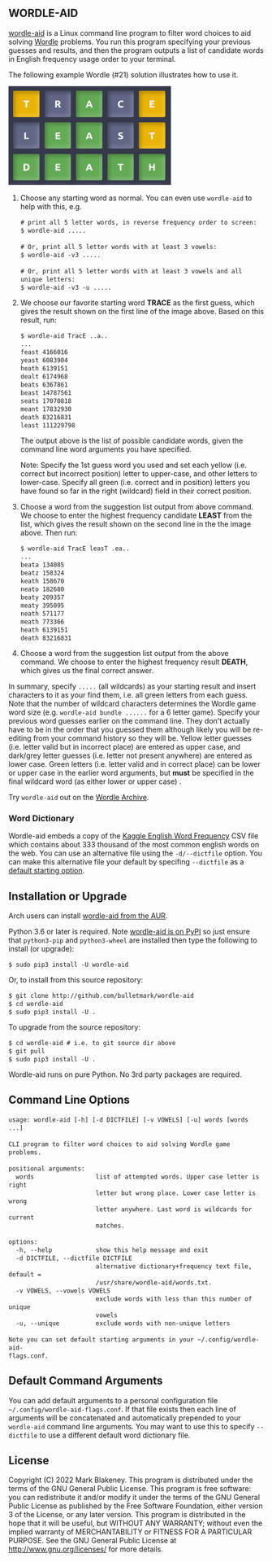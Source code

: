 ## WORDLE-AID

[wordle-aid](http://github.com/bulletmark/wordle-aid) is a Linux command
line program to filter word choices to aid solving
[Wordle](https://www.powerlanguage.co.uk/wordle/) problems. You run this
program specifying your previous guesses and results, and then the
program outputs a list of candidate words in English frequency usage
order to your terminal.

The following example Wordle (#21) solution illustrates how to use it.

![wordle solution](https://github.com/bulletmark/wordle-aid/raw/main/wordle-example.png)

1. Choose any starting word as normal. You can even use `wordle-aid` to
   help with this, e.g.

    ```
    # print all 5 letter words, in reverse frequency order to screen:
    $ wordle-aid .....

    # Or, print all 5 letter words with at least 3 vowels:
    $ wordle-aid -v3 .....

    # Or, print all 5 letter words with at least 3 vowels and all unique letters:
    $ wordle-aid -v3 -u .....
    ```

2. We choose our favorite starting word **TRACE** as the first guess,
   which gives the result shown on the first line of the image above.
   Based on this result, run:

    ```
    $ wordle-aid TracE ..a..
    ...
    feast 4166016
    yeast 6083904
    heath 6139151
    dealt 6174968
    beats 6367861
    beast 14787561
    seats 17070818
    meant 17832930
    death 83216831
    least 111229798
    ```

   The output above is the list of possible candidate words, given the
   command line word arguments you have specified.

   Note: Specify the 1st guess word you used and set each yellow (i.e.
   correct but incorrect position) letter to upper-case, and other
   letters to lower-case. Specify all green (i.e. correct and in
   position) letters you have found so far in the right (wildcard) field
   in their correct position.

3. Choose a word from the suggestion list output from above command. We
   choose to enter the highest frequency candidate **LEAST** from the
   list, which gives the result shown on the second line in the the
   image above. Then run:

    ```
    $ wordle-aid TracE leasT .ea..
    ...
    beata 134085
    beatz 158324
    keath 158670
    neato 182680
    beaty 209357
    meaty 395095
    neath 571177
    meath 773366
    heath 6139151
    death 83216831
    ```

4. Choose a word from the suggestion list output from the above command.
   We choose to enter the highest frequency result **DEATH**, which
   gives us the final correct answer.

In summary, specify `.....` (all wildcards) as your starting result and
insert characters to it as your find them, i.e. all green letters from
each guess. Note that the number of wildcard characters determines the
Wordle game word size (e.g. `wordle-aid bundle ......` for a 6 letter
game). Specify your previous word guesses earlier on the command line.
They don't actually have to be in the order that you guessed them
although likely you will be re-editing from your command history so they
will be. Yellow letter guesses (i.e. letter valid but in incorrect
place) are entered as upper case, and dark/grey letter guesses (i.e.
letter not present anywhere) are entered as lower case. Green letters
(i.e. letter valid and in correct place) can be lower or upper case in
the earlier word arguments, but **must** be specified in the final
wildcard word (as either lower or upper case) .

Try `wordle-aid` out on the [Wordle Archive](https://www.devangthakkar.com/wordle_archive/).

### Word Dictionary

Wordle-aid embeds a copy of the [Kaggle English Word
Frequency](https://www.kaggle.com/rtatman/english-word-frequency) CSV
file which contains about 333 thousand of the most common english
words on the web. You can use an alternative file using the
`-d/--dictfile` option. You can make this alternative file your default by
specifing `--dictfile` as a [default starting
option](#default-command-arguments).

## Installation or Upgrade

Arch users can install [wordle-aid from the
AUR](https://aur.archlinux.org/packages/wordle-aid/).

Python 3.6 or later is required. Note [wordle-aid is on
PyPI](https://pypi.org/project/wordle-aid/) so just ensure that
`python3-pip` and `python3-wheel` are installed then type the following
to install (or upgrade):

```
$ sudo pip3 install -U wordle-aid
```

Or, to install from this source repository:

```
$ git clone http://github.com/bulletmark/wordle-aid
$ cd wordle-aid
$ sudo pip3 install -U .
```

To upgrade from the source repository:

```
$ cd wordle-aid # i.e. to git source dir above
$ git pull
$ sudo pip3 install -U .
```

Wordle-aid runs on pure Python. No 3rd party packages are required.

## Command Line Options

```
usage: wordle-aid [-h] [-d DICTFILE] [-v VOWELS] [-u] words [words ...]

CLI program to filter word choices to aid solving Wordle game problems.

positional arguments:
  words                 list of attempted words. Upper case letter is right
                        letter but wrong place. Lower case letter is wrong
                        letter anywhere. Last word is wildcards for current
                        matches.

options:
  -h, --help            show this help message and exit
  -d DICTFILE, --dictfile DICTFILE
                        alternative dictionary+frequency text file, default =
                        /usr/share/wordle-aid/words.txt.
  -v VOWELS, --vowels VOWELS
                        exclude words with less than this number of unique
                        vowels
  -u, --unique          exclude words with non-unique letters

Note you can set default starting arguments in your ~/.config/wordle-aid-
flags.conf.
```

## Default Command Arguments

You can add default arguments to a personal configuration file
`~/.config/wordle-aid-flags.conf`. If that file exists then each line of
arguments will be concatenated and automatically prepended to your
`wordle-aid` command line arguments. You may want to use this to specify
`--dictfile` to use a different default word dictionary file.

## License

Copyright (C) 2022 Mark Blakeney. This program is distributed under the
terms of the GNU General Public License.
This program is free software: you can redistribute it and/or modify it
under the terms of the GNU General Public License as published by the
Free Software Foundation, either version 3 of the License, or any later
version.
This program is distributed in the hope that it will be useful, but
WITHOUT ANY WARRANTY; without even the implied warranty of
MERCHANTABILITY or FITNESS FOR A PARTICULAR PURPOSE. See the GNU General
Public License at <http://www.gnu.org/licenses/> for more details.

<!-- vim: se ai syn=markdown: -->

